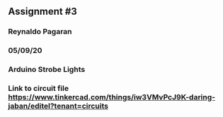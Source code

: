 ## Assignment #3 
### Reynaldo Pagaran
### 05/09/20
### Arduino Strobe Lights

### Link to circuit file https://www.tinkercad.com/things/iw3VMvPcJ9K-daring-jaban/editel?tenant=circuits